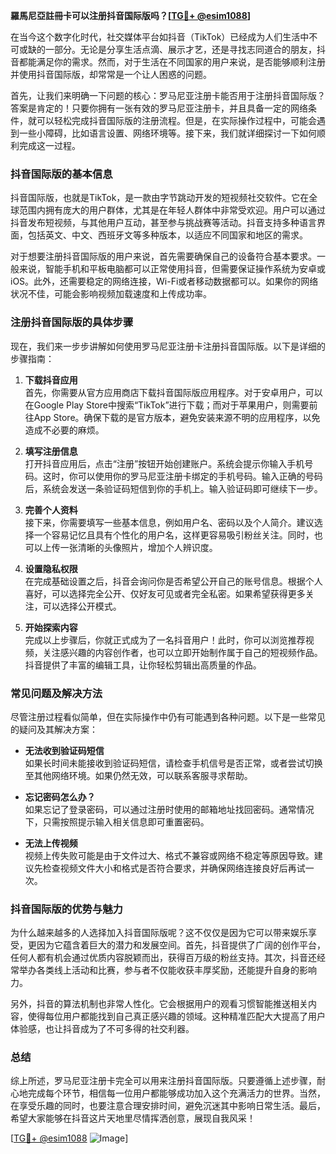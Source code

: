 **羅馬尼亞註冊卡可以注册抖音国际版吗？[[TG💪+ @esim1088](https://t.me/s/esim1088)]**

在当今这个数字化时代，社交媒体平台如抖音（TikTok）已经成为人们生活中不可或缺的一部分。无论是分享生活点滴、展示才艺，还是寻找志同道合的朋友，抖音都能满足你的需求。然而，对于生活在不同国家的用户来说，是否能够顺利注册并使用抖音国际版，却常常是一个让人困惑的问题。

首先，让我们来明确一下问题的核心：罗马尼亚注册卡能否用于注册抖音国际版？答案是肯定的！只要你拥有一张有效的罗马尼亚注册卡，并且具备一定的网络条件，就可以轻松完成抖音国际版的注册流程。但是，在实际操作过程中，可能会遇到一些小障碍，比如语言设置、网络环境等。接下来，我们就详细探讨一下如何顺利完成这一过程。

### 抖音国际版的基本信息

抖音国际版，也就是TikTok，是一款由字节跳动开发的短视频社交软件。它在全球范围内拥有庞大的用户群体，尤其是在年轻人群体中非常受欢迎。用户可以通过抖音发布短视频，与其他用户互动，甚至参与挑战赛等活动。抖音支持多种语言界面，包括英文、中文、西班牙文等多种版本，以适应不同国家和地区的需求。

对于想要注册抖音国际版的用户来说，首先需要确保自己的设备符合基本要求。一般来说，智能手机和平板电脑都可以正常使用抖音，但需要保证操作系统为安卓或iOS。此外，还需要稳定的网络连接，Wi-Fi或者移动数据都可以。如果你的网络状况不佳，可能会影响视频加载速度和上传成功率。

### 注册抖音国际版的具体步骤

现在，我们来一步步讲解如何使用罗马尼亚注册卡注册抖音国际版。以下是详细的步骤指南：

1. **下载抖音应用**  
   首先，你需要从官方应用商店下载抖音国际版应用程序。对于安卓用户，可以在Google Play Store中搜索“TikTok”进行下载；而对于苹果用户，则需要前往App Store。确保下载的是官方版本，避免安装来源不明的应用程序，以免造成不必要的麻烦。

2. **填写注册信息**  
   打开抖音应用后，点击“注册”按钮开始创建账户。系统会提示你输入手机号码。这时，你可以使用你的罗马尼亚注册卡绑定的手机号码。输入正确的号码后，系统会发送一条验证码短信到你的手机上。输入验证码即可继续下一步。

3. **完善个人资料**  
   接下来，你需要填写一些基本信息，例如用户名、密码以及个人简介。建议选择一个容易记忆且具有个性化的用户名，这样更容易吸引粉丝关注。同时，也可以上传一张清晰的头像照片，增加个人辨识度。

4. **设置隐私权限**  
   在完成基础设置之后，抖音会询问你是否希望公开自己的账号信息。根据个人喜好，可以选择完全公开、仅好友可见或者完全私密。如果希望获得更多关注，可以选择公开模式。

5. **开始探索内容**  
   完成以上步骤后，你就正式成为了一名抖音用户！此时，你可以浏览推荐视频，关注感兴趣的内容创作者，也可以立即开始制作属于自己的短视频作品。抖音提供了丰富的编辑工具，让你轻松剪辑出高质量的作品。

### 常见问题及解决方法

尽管注册过程看似简单，但在实际操作中仍有可能遇到各种问题。以下是一些常见的疑问及其解决方案：

- **无法收到验证码短信**  
  如果长时间未能接收到验证码短信，请检查手机信号是否正常，或者尝试切换至其他网络环境。如果仍然无效，可以联系客服寻求帮助。

- **忘记密码怎么办？**  
  如果忘记了登录密码，可以通过注册时使用的邮箱地址找回密码。通常情况下，只需按照提示输入相关信息即可重置密码。

- **无法上传视频**  
  视频上传失败可能是由于文件过大、格式不兼容或网络不稳定等原因导致。建议先检查视频文件大小和格式是否符合要求，并确保网络连接良好后再试一次。

### 抖音国际版的优势与魅力

为什么越来越多的人选择加入抖音国际版呢？这不仅仅是因为它可以带来娱乐享受，更因为它蕴含着巨大的潜力和发展空间。首先，抖音提供了广阔的创作平台，任何人都有机会通过优质内容脱颖而出，获得百万级的粉丝支持。其次，抖音还经常举办各类线上活动和比赛，参与者不仅能收获丰厚奖励，还能提升自身的影响力。

另外，抖音的算法机制也非常人性化。它会根据用户的观看习惯智能推送相关内容，使得每位用户都能找到自己真正感兴趣的领域。这种精准匹配大大提高了用户体验感，也让抖音成为了不可多得的社交利器。

### 总结

综上所述，罗马尼亚注册卡完全可以用来注册抖音国际版。只要遵循上述步骤，耐心地完成每个环节，相信每一位用户都能够成功加入这个充满活力的世界。当然，在享受乐趣的同时，也要注意合理安排时间，避免沉迷其中影响日常生活。最后，希望大家能够在抖音这片天地里尽情挥洒创意，展现自我风采！

[[TG💪+ @esim1088](https://t.me/s/esim1088) ![Image](https://i.postimg.cc/4NQfJmqS/Snipaste-2025-05-13-00-14-12.png)]